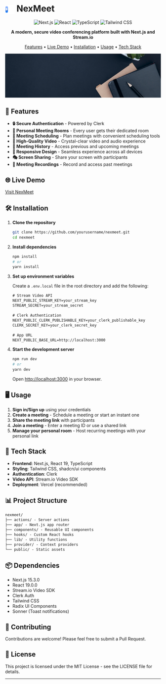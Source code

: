 # <img src="./public/icons/yoom-logo.svg" alt="NexMeet Logo" width="30" height="30" style="vertical-align: middle;"> NexMeet

<div align="center">
  
  ![Next.js](https://img.shields.io/badge/Next.js-15.3.0-black?style=flat-square&logo=next.js)
  ![React](https://img.shields.io/badge/React-19.0.0-blue?style=flat-square&logo=react)
  ![TypeScript](https://img.shields.io/badge/TypeScript-5-blue?style=flat-square&logo=typescript)
  ![Tailwind CSS](https://img.shields.io/badge/Tailwind-3.4.17-06B6D4?style=flat-square&logo=tailwind-css)
  
  **A modern, secure video conferencing platform built with Next.js and Stream.io**
  
  [Features](#features) • [Live Demo](#live-demo) • [Installation](#installation) • [Usage](#usage) • [Tech Stack](#tech-stack)
  
  ![NexMeet Preview](./public/images/hero-background.png)
</div>

## 🚀 Features

- **🔒 Secure Authentication** - Powered by Clerk
- **🎯 Personal Meeting Rooms** - Every user gets their dedicated room
- **📅 Meeting Scheduling** - Plan meetings with convenient scheduling tools
- **🎥 High-Quality Video** - Crystal-clear video and audio experience
- **🔄 Meeting History** - Access previous and upcoming meetings
- **📱 Responsive Design** - Seamless experience across all devices
- **🎭 Screen Sharing** - Share your screen with participants
- **💾 Meeting Recordings** - Record and access past meetings

## 🌐 Live Demo

[Visit NexMeet](https://nexmeet.yourdomain.com)

## 🛠️ Installation

1. **Clone the repository**

   ```bash
   git clone https://github.com/yourusername/nexmeet.git
   cd nexmeet
   ```

2. **Install dependencies**

   ```bash
   npm install
   # or
   yarn install
   ```

3. **Set up environment variables**

   Create a `.env.local` file in the root directory and add the following:

   ```env
   # Stream Video API
   NEXT_PUBLIC_STREAM_KEY=your_stream_key
   STREAM_SECRET=your_stream_secret

   # Clerk Authentication
   NEXT_PUBLIC_CLERK_PUBLISHABLE_KEY=your_clerk_publishable_key
   CLERK_SECRET_KEY=your_clerk_secret_key

   # App URL
   NEXT_PUBLIC_BASE_URL=http://localhost:3000
   ```

4. **Start the development server**

   ```bash
   npm run dev
   # or
   yarn dev
   ```

   Open [http://localhost:3000](http://localhost:3000) in your browser.

## 🖥️ Usage

1. **Sign in/Sign up** using your credentials
2. **Create a meeting** - Schedule a meeting or start an instant one
3. **Share the meeting link** with participants
4. **Join a meeting** - Enter a meeting ID or use a shared link
5. **Manage your personal room** - Host recurring meetings with your personal link

## 🧰 Tech Stack

- **Frontend**: Next.js, React 19, TypeScript
- **Styling**: Tailwind CSS, shadcn/ui components
- **Authentication**: Clerk
- **Video API**: Stream.io Video SDK
- **Deployment**: Vercel (recommended)

## 📊 Project Structure

```
nexmeet/
├── actions/ - Server actions
├── app/ - Next.js app router
├── components/ - Reusable UI components
├── hooks/ - Custom React hooks
├── lib/ - Utility functions
├── provider/ - Context providers
└── public/ - Static assets
```

## 📦 Dependencies

- Next.js 15.3.0
- React 19.0.0
- Stream.io Video SDK
- Clerk Auth
- Tailwind CSS
- Radix UI Components
- Sonner (Toast notifications)

## 🤝 Contributing

Contributions are welcome! Please feel free to submit a Pull Request.

## 📜 License

This project is licensed under the MIT License - see the LICENSE file for details.

---


